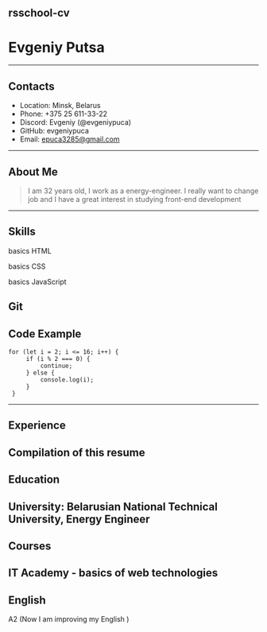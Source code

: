 rsschool-cv
---


# **Evgeniy Putsa**
---


## Contacts


* Location: Minsk, Belarus
* Phone: +375 25 611-33-22
* Discord: Evgeniy (@evgeniypuca)
* GitHub: evgeniypuca
* Email: epuca3285@gmail.com
---


## About Me


> I am 32 years old, I work as a energy-engineer. I really want to change job and I have a great interest in studying front-end development
---


## Skills


basics HTML

basics CSS

basics JavaScript 

Git
---


## Code Example

```
for (let i = 2; i <= 16; i++) {
     if (i % 2 === 0) {
         continue;
     } else {
         console.log(i);
     }
 }
 ```
---


## Experience


Compilation of this resume
---


## Education


University: Belarusian National Technical University, Energy Engineer
---


## Courses


IT Academy - basics of web technologies
---


## English


A2 (Now I am improving my English )